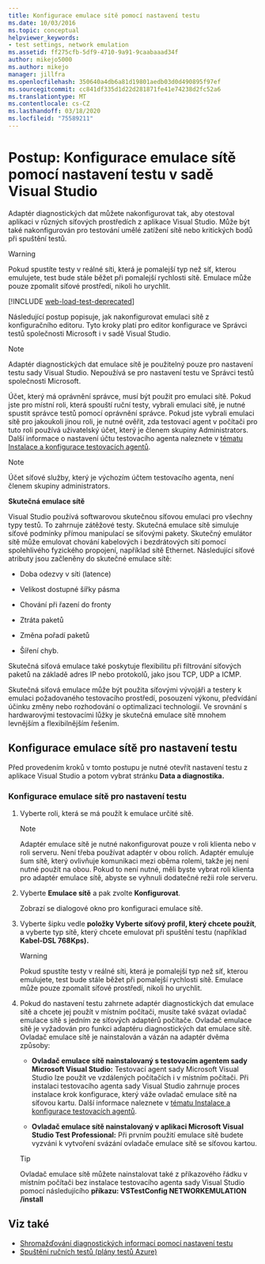 ```yaml
---
title: Konfigurace emulace sítě pomocí nastavení testu
ms.date: 10/03/2016
ms.topic: conceptual
helpviewer_keywords:
- test settings, network emulation
ms.assetid: ff275cfb-5df9-4710-9a91-9caabaaad34f
author: mikejo5000
ms.author: mikejo
manager: jillfra
ms.openlocfilehash: 350640a4db6a81d19801aedb03d0d490895f97ef
ms.sourcegitcommit: cc841df335d1d22d281871fe41e74238d2fc52a6
ms.translationtype: MT
ms.contentlocale: cs-CZ
ms.lasthandoff: 03/18/2020
ms.locfileid: "75589211"
---
```

# <a name="how-to-configure-network-emulation-using-test-settings-in-visual-studio"></a>Postup: Konfigurace emulace sítě pomocí nastavení testu v sadě Visual Studio

Adaptér diagnostických dat můžete nakonfigurovat tak, aby otestoval aplikaci v různých síťových prostředích z aplikace Visual Studio. Může být také nakonfigurován pro testování umělé zatížení sítě nebo kritických bodů při spuštění testů.

> [!WARNING]
> Pokud spustíte testy v reálné síti, která je pomalejší typ než síť, kterou emulujete, test bude stále běžet při pomalejší rychlosti sítě. Emulace může pouze zpomalit síťové prostředí, nikoli ho urychlit.

[!INCLUDE [web-load-test-deprecated](includes/web-load-test-deprecated.md)]

Následující postup popisuje, jak nakonfigurovat emulaci sítě z konfiguračního editoru. Tyto kroky platí pro editor konfigurace ve Správci testů společnosti Microsoft i v sadě Visual Studio.

> [!NOTE]
> Adaptér diagnostických dat emulace sítě je použitelný pouze pro nastavení testu sady Visual Studio. Nepoužívá se pro nastavení testu ve Správci testů společnosti Microsoft.

Účet, který má oprávnění správce, musí být použit pro emulaci sítě. Pokud jste pro místní roli, která spouští ruční testy, vybrali emulaci sítě, je nutné spustit správce testů pomocí oprávnění správce. Pokud jste vybrali emulaci sítě pro jakoukoli jinou roli, je nutné ověřit, zda testovací agent v počítači pro tuto roli používá uživatelský účet, který je členem skupiny Administrators. Další informace o nastavení účtu testovacího agenta naleznete v [tématu Instalace a konfigurace testovacích agentů](../test/lab-management/install-configure-test-agents.md).

> [!NOTE]
> Účet síťové služby, který je výchozím účtem testovacího agenta, není členem skupiny administrators.

**Skutečná emulace sítě**

Visual Studio používá softwarovou skutečnou síťovou emulaci pro všechny typy testů. To zahrnuje zátěžové testy. Skutečná emulace sítě simuluje síťové podmínky přímou manipulací se síťovými pakety. Skutečný emulátor sítě může emulovat chování kabelových i bezdrátových sítí pomocí spolehlivého fyzického propojení, například sítě Ethernet. Následující síťové atributy jsou začleněny do skutečné emulace sítě:

- Doba odezvy v síti (latence)

- Velikost dostupné šířky pásma

- Chování při řazení do fronty

- Ztráta paketů

- Změna pořadí paketů

- Šíření chyb.

Skutečná síťová emulace také poskytuje flexibilitu při filtrování síťových paketů na základě adres IP nebo protokolů, jako jsou TCP, UDP a ICMP.

Skutečná síťová emulace může být použita síťovými vývojáři a testery k emulaci požadovaného testovacího prostředí, posouzení výkonu, předvídání účinku změny nebo rozhodování o optimalizaci technologií. Ve srovnání s hardwarovými testovacími lůžky je skutečná emulace sítě mnohem levnějším a flexibilnějším řešením.

## <a name="configure-network-emulation-for-your-test-settings"></a>Konfigurace emulace sítě pro nastavení testu

Před provedením kroků v tomto postupu je nutné otevřít nastavení testu z aplikace Visual Studio a potom vybrat stránku **Data a diagnostika.**

### <a name="to-configure-network-emulation-for-your-test-settings"></a>Konfigurace emulace sítě pro nastavení testu

1. Vyberte roli, která se má použít k emulace určité sítě.

    > [!NOTE]
    > Adaptér emulace sítě je nutné nakonfigurovat pouze v roli klienta nebo v roli serveru. Není třeba používat adaptér v obou rolích. Adaptér emuluje šum sítě, který ovlivňuje komunikaci mezi oběma rolemi, takže jej není nutné použít na obou. Pokud to není nutné, měli byste vybrat roli klienta pro adaptér emulace sítě, abyste se vyhnuli dodatečné režii role serveru.

2. Vyberte **Emulace sítě** a pak zvolte **Konfigurovat**.

     Zobrazí se dialogové okno pro konfiguraci emulace sítě.

3. Vyberte šipku vedle **položky Vyberte síťový profil, který chcete použít**, a vyberte typ sítě, který chcete emulovat při spuštění testu (například **Kabel-DSL 768Kps).**

    > [!WARNING]
    > Pokud spustíte testy v reálné síti, která je pomalejší typ než síť, kterou emulujete, test bude stále běžet při pomalejší rychlosti sítě. Emulace může pouze zpomalit síťové prostředí, nikoli ho urychlit.

4. Pokud do nastavení testu zahrnete adaptér diagnostických dat emulace sítě a chcete jej použít v místním počítači, musíte také svázat ovladač emulace sítě s jedním ze síťových adaptérů počítače. Ovladač emulace sítě je vyžadován pro funkci adaptéru diagnostických dat emulace sítě. Ovladač emulace sítě je nainstalován a vázán na adaptér dvěma způsoby:

    - **Ovladač emulace sítě nainstalovaný s testovacím agentem sady Microsoft Visual Studio:** Testovací agent sady Microsoft Visual Studio lze použít ve vzdálených počítačích i v místním počítači. Při instalaci testovacího agenta sady Visual Studio zahrnuje proces instalace krok konfigurace, který váže ovladač emulace sítě na síťovou kartu. Další informace naleznete v [tématu Instalace a konfigurace testovacích agentů](../test/lab-management/install-configure-test-agents.md).

    - **Ovladač emulace sítě nainstalovaný v aplikaci Microsoft Visual Studio Test Professional:** Při prvním použití emulace sítě budete vyzváni k vytvoření svázání ovladače emulace sítě se síťovou kartou.

    > [!TIP]
    > Ovladač emulace sítě můžete nainstalovat také z příkazového řádku v místním počítači bez instalace testovacího agenta sady Visual Studio pomocí následujícího **příkazu: VSTestConfig NETWORKEMULATION /install**

## <a name="see-also"></a>Viz také

- [Shromažďování diagnostických informací pomocí nastavení testu](../test/collect-diagnostic-information-using-test-settings.md)
- [Spuštění ručních testů (plány testů Azure)](/azure/devops/test/run-manual-tests?view=vsts)
